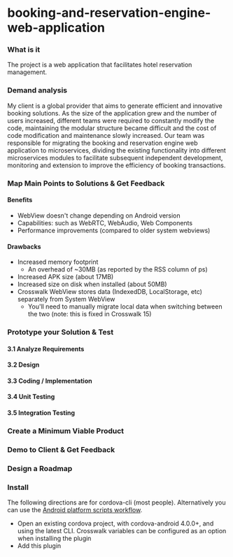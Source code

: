 # booking-and-reservation-engine-web-application

### What is it
The project is a web application that facilitates hotel reservation management.

### Demand analysis
My client is a global provider that aims to generate efficient and innovative booking solutions. As the size of the application grew and the number of users increased, different teams were required to constantly modify the code, maintaining the modular structure became difficult and the cost of code modification and maintenance slowly increased. Our team was responsible for migrating the booking and reservation engine web application to microservices, dividing the existing functionality into different microservices modules to facilitate subsequent independent development, monitoring and extension to improve the efficiency of booking transactions.

### Map Main Points to Solutions & Get Feedback

#### Benefits

* WebView doesn't change depending on Android version
* Capabilities: such as WebRTC, WebAudio, Web Components
* Performance improvements (compared to older system webviews)


#### Drawbacks

* Increased memory footprint
  * An overhead of ~30MB (as reported by the RSS column of ps)
* Increased APK size (about 17MB)
* Increased size on disk when installed (about 50MB)
* Crosswalk WebView stores data (IndexedDB, LocalStorage, etc) separately from System WebView
  * You'll need to manually migrate local data when switching between the two (note: this is fixed in Crosswalk 15)


### Prototype your Solution & Test
#### 3.1 Analyze Requirements
#### 3.2 Design
#### 3.3 Coding / Implementation
#### 3.4 Unit Testing
#### 3.5 Integration Testing
### Create a Minimum Viable Product
### Demo to Client & Get Feedback
### Design a Roadmap




### Install

The following directions are for cordova-cli (most people).  Alternatively you can use the [Android platform scripts workflow](PlatformScriptsWorkflow.md).

* Open an existing cordova project, with cordova-android 4.0.0+, and using the latest CLI. Crosswalk variables can be configured as an option when installing the plugin
* Add this plugin
